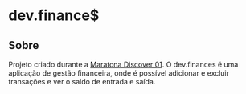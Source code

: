 # dev.finance$

## Sobre
Projeto criado durante a [Maratona Discover 01](https://app.rocketseat.com.br/node/maratona-discover-edicao-01). O dev.finances é uma aplicação de gestão financeira, onde é possível adicionar e excluir transações e ver o saldo de entrada e saída.